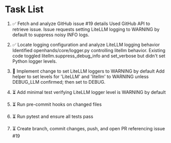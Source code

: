 # Task List

1. ✅ Fetch and analyze GitHub issue #19 details
Used GitHub API to retrieve issue. Issue requests setting LiteLLM logging to WARNING by default to suppress noisy INFO logs.
2. ✅ Locate logging configuration and analyze LiteLLM logging behavior
Identified openhands/core/logger.py controlling litellm behavior. Existing code toggled litellm.suppress_debug_info and set_verbose but didn't set Python logger levels.
3. 🔄 Implement change to set LiteLLM loggers to WARNING by default
Add helper to set levels for 'LiteLLM' and 'litellm' to WARNING unless DEBUG_LLM confirmed; then set to DEBUG.
4. ⏳ Add minimal test verifying LiteLLM logger level is WARNING by default

5. ⏳ Run pre-commit hooks on changed files

6. ⏳ Run pytest and ensure all tests pass

7. ⏳ Create branch, commit changes, push, and open PR referencing issue #19



